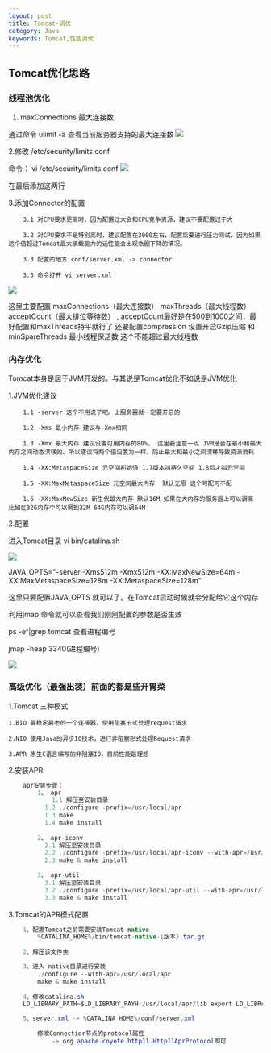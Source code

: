 ```yaml
---
layout: post
title: Tomcat-调优
category: Java
keywords: Tomcat,性能调优
---
```


## Tomcat优化思路

### 线程池优化
1. maxConnections 最大连接数

通过命令 ulimit -a 查看当前服务器支持的最大连接数
![](https://github.com/zcwk/zcwk.github.io/blob/master/assets/img/img1.png?raw=true)

2.修改 /etc/security/limits.conf

命令： vi /etc/security/limits.conf
![](https://github.com/zcwk/zcwk.github.io/blob/master/assets/img/img2.jpg?raw=true)

在最后添加这两行

3.添加Connector的配置

		3.1 对CPU要求更高时，因为配置过大会和CPU竞争资源，建议不要配置过于大

		3.2 对CPU要求不是特别高时，建议配置在3000左右，配置后要进行压力测试，因为如果这个值超过Tomcat最大承载能力的话性能会出现急剧下降的情况。

		3.3 配置的地方 conf/server.xml -> connector

		3.3 命令打开 vi server.xml

![](https://github.com/zcwk/zcwk.github.io/blob/master/assets/img/img3.jpg?raw=true)

<Connector port="80" protocol="HTTP/1.1"
               connectionTimeout="20000"
               maxConnections="2000"
               maxThreads="500"
               acceptCount="500"
               minSpareThreads="100"
               compression="treu"
               compressionMinSize="2048"
               redirectPort="8443" />

这里主要配置 maxConnections（最大连接数） maxThreads（最大线程数） acceptCount（最大排位等待数） , acceptCount最好是在500到1000之间，最好配置和maxThreads持平就行了
还要配置compression 设置开启Gzip压缩 和 minSpareThreads 最小线程保活数 这个不能超过最大线程数


### 内存优化

Tomcat本身是居于JVM开发的。与其说是Tomcat优化不如说是JVM优化

1.JVM优化建议

		1.1 -server 这个不用说了吧。上服务器就一定要开启的

		1.2 -Xms 最小内存 建议与-Xmx相同

		1.3 -Xmx 最大内存 建议设置可用内存的80%， 这里要注意一点 JVM是会在最小和最大内存之间动态漂移的。所以建议将两个值设置为一样。防止最大和最小之间漂移导致资源消耗

		1.4 -XX:MetaspaceSize 元空间初始值 1.7版本叫持久空间 1.8后才叫元空间 

		1.5 -XX:MaxMetaspaceSize 元空间最大内存  默认无限 这个可配可不配

		1.6 -XX:MaxNewSize 新生代最大内存 默认16M 如果在大内存的服务器上可以调高 比如在32G内存中可以调到32M 64G内存可以调64M

2.配置

进入Tomcat目录  vi bin/catalina.sh

![](https://github.com/zcwk/zcwk.github.io/blob/master/assets/img/img4.jpg?raw=true)

JAVA_OPTS="-server -Xms512m -Xmx512m -XX:MaxNewSize=64m -XX:MaxMetaspaceSize=128m -XX:MetaspaceSize=128m"

这里只要配置JAVA_OPTS 就可以了。在Tomcat启动时候就会分配给它这个内存

利用jmap 命令就可以查看我们刚刚配置的参数是否生效

ps -ef|grep tomcat 查看进程编号

jmap -heap 3340(进程编号)

![](https://github.com/zcwk/zcwk.github.io/blob/master/assets/img/img5.jpg?raw=true)


### 高级优化（最强出装）前面的都是些开胃菜

1.Tomcat 三种模式	

	1.BIO 最稳定最老的一个连接器，使用阻塞形式处理request请求

	2.NIO 使用Java的异步IO技术，进行非阻塞形式处理Request请求

	3.APR 原生C语言编写的非阻塞IO，目前性能最理想


2.安装APR

``` java
	apr安装步骤：
		1、 apr
			1.1 解压至安装目录
		  1.2 ./configure -prefix=/usr/local/apr
		  1.3 make
		  1.4 make install
		
		2、 apr-iconv
		  2.1 解压至安装目录
		  2.2 ./configure -prefix=/usr/local/apr-iconv --with-apr=/usr/local/apr
		  2.3 make & make install
		
		3、 apr-util
		  3.1 解压至安装目录
		  3.2 ./configure -prefix=/usr/local/apr-util --with-apr=/usr/local/apr --with-apriconv=/usr/local/apr-iconv
		  3.3 make & make install
``` 

3.Tomcat的APR模式配置
``` java
	1、配置Tomcat之前需要安装Tomcat-native
		%CATALINA_HOME%/bin/tomcat-native-{版本}.tar.gz
		
	2、解压该文件夹

	3、进入 native目录进行安装
		./configure --with-apr=/usr/local/apr
		make & make install
			
	4、修改catalina.sh
	LD_LIBRARY_PATH=$LD_LIBRARY_PAYH:/usr/local/apr/lib export LD_LIBRARY_PATH

	5、server.xml -> %CATALINA_HOME%/conf/server.xml
		
		修改Connectior节点的protocol属性
			-> org.apache.coyote.http11.Http11AprProtocol即可
```


	




















